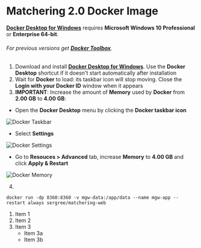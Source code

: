 # Matchering 2.0 Docker Image

**[Docker Desktop for Windows]** requires **Microsoft Windows 10 Professional** or **Enterprise 64-bit**. 

###### For previous versions get **[Docker Toolbox]**.

1. Download and install **[Docker Desktop for Windows]**. Use the **Docker Desktop** shortcut if it doesn't start automatically after installation
2. Wait for **Docker** to load: its taskbar icon will stop moving. Close the **Login with your Docker ID** window when it appears
3. **IMPORTANT**: Increase the amount of **Memory** used by **Docker** from **2.00 GB** to **4.00 GB**:
  - Open the **Docker Desktop** menu by clicking the **Docker taskbar icon**
 
  ![Docker Taskbar](https://docs.docker.com/docker-for-windows/images/whale-icon-systray-hidden.png)

  - Select **Settings**

  ![Docker Settings](https://docs.docker.com/docker-for-windows/images/docker-menu-settings.png)

   - Go to **Resouces > Advanced** tab, increase **Memory** to **4.00 GB** and click **Apply & Restart**

![Docker Memory](https://github.com/sergree/matchering/blob/develop/images/docker-4gb.png)

4. 

```
docker run -dp 8360:8360 -v mgw-data:/app/data --name mgw-app --restart always sergree/matchering-web
```

1. Item 1
2. Item 2
3. Item 3
   - Item 3a
   - Item 3b


[Docker Desktop for Windows]: https://download.docker.com/win/stable/Docker%20Desktop%20Installer.exe
[Docker Toolbox]: https://docs.docker.com/toolbox/overview/
